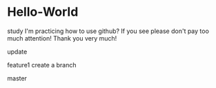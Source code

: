 # Hello-World
study
I'm practicing how to use github? If you see please don't pay too much attention! Thank you very much!

update

feature1
create a branch

master
